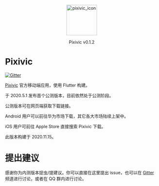 <p align="center">
<img src="https://i.jue.sh/i1/2020/04/04/6qwf4H.png" width = "100" height = "100" alt="pixivic_icon"/>
</p>

<p align="center">Pixivic v0.1.2</p>

# Pixivic
[![Gitter](https://badges.gitter.im/pixivic-flutter/community.svg)](https://gitter.im/pixivic-flutter/community?utm_source=badge&utm_medium=badge&utm_campaign=pr-badge)



[Pixivic](https://pixivic.com/) 官方移动端应用，使用 Flutter 构建。

于 2020.5.1 发布首个公测版本，目前依然处于公测阶段。

公测版本可在网页端获取下载链接。

Android 用户可以前往华为市场下载，其它各大市场陆续上架中。

iOS 用户可前往 Apple Store 直接搜索 Pixivic 下载。

此版本构建于 2020.11.15。

# 

# 提出建议

感谢你为内测版本捉虫/提建议。你可以直接在这里提出 issue，也可以在 [Gitter]((https://gitter.im/pixivic-flutter/community?utm_source=badge&utm_medium=badge&utm_campaign=pr-badge)) 频道进行讨论，或者在 QQ 群内进行讨论。